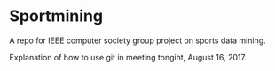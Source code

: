 # Sportmining
A repo for IEEE computer society group project on sports data mining.

Explanation of how to use git in meeting tongiht, August 16, 2017.
